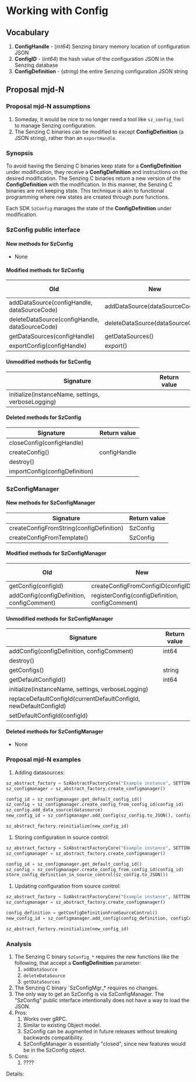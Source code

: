 # Working with Config

## Vocabulary

1. **ConfigHandle** - (*int64*) Senzing binary memory location of configuration JSON
1. **ConfigID** - (*int64*) the hash value of the configuration JSON in the Senzing database
1. **ConfigDefinition** - (*string*) the entire Senzing configuration JSON string

## Proposal mjd-N

### Proposal mjd-N assumptions

1. Someday, it would be nice to no longer need a tool like `sz_config_tool` to manage Senzing configuration.
1. The Senzing C binaries can be modified to except **ConfigDefinition** (a JSON string), rather than an `exportHandle`.

### Synopsis

To avoid having the Senzing C binaries keep state for a **ConfigDefinition** under modification,
they receive a **ConfigDefinition** and instructions on the desired modification.
The Senzing C binaries return a new version of the **ConfigDefinition** with the modification.
In this manner, the Senzing C binaries are not keeping state.
This technique is akin to functional programming where new states are created through pure functions.

Each SDK `SzConfig` manages the state of the **ConfigDefinition** under modification.

### SzConfig public interface

#### New methods for SzConfig

- None

#### Modified methods for SzConfig

| Old                                            | New                              | Return value |
|------------------------------------------------|----------------------------------|--------------|
| addDataSource(configHandle, dataSourceCode)    | addDataSource(dataSourceCode)    | string       |
| deleteDataSource(configHandle, dataSourceCode) | deleteDataSource(dataSourceCode) | string       |
| getDataSources(configHandle)                   | getDataSources()                 | string       |
| exportConfig(configHandle)                     | export()                         | string       |

#### Unmodified methods for SzConfig

| Signature | Return value |
|-----------|--------------|
| initialize(instanceName, settings, verboseLogging) | |

#### Deleted methods for SzConfig

| Signature                      | Return value |
|--------------------------------|--------------|
| closeConfig(configHandle)      ||
| createConfig()                 | configHandle |
| destroy()                      ||
| importConfig(configDefinition) ||

### SzConfigManager

#### New methods for SzConfigManager

| Signature                                | Return value |
|------------------------------------------|--------------|
| createConfigFromString(configDefinition) | SzConfig     |
| createConfigFromTemplate()               | SzConfig     |

#### Modified methods for SzConfigManager

| Old                 | New                                | Return value |
|---------------------|------------------------------------|--------------|
| getConfig(configId) | createConfigFromConfigID(configID) | SzConfig     |
| addConfig(configDefinition, configComment) | registerConfig(configDefinition, configComment) | int64        |

#### Unmodified methods for SzConfigManager

| Signature                                                          | Return value |
|--------------------------------------------------------------------|--------------|
| addConfig(configDefinition, configComment)                         | int64        |
| destroy()                                                          |              |
| getConfigs()                                                       | string       |
| getDefaultConfigId()                                               | int64        |
| initialize(instanceName, settings, verboseLogging)                 |              |
| replaceDefaultConfigId(currentDefaultConfigId, newDefaultConfigId) |              |
| setDefaultConfigId(configId)                                       |              |

#### Deleted methods for SzConfigManager

- None

### Proposal mjd-N examples

1. Adding datasources:

```python
sz_abstract_factory = SzAbstractFactoryCore("Example instance", SETTINGS)
sz_configmanager = sz_abstract_factory.create_configmanager()

config_id = sz_configmanager.get_default_config_id()
sz_config = sz_configmanager.create_config_from_config_id(config_id)
sz_config.add_data_source(datasource)
new_config_id = sz_configmanager.add_config(sz_config.to_JSON(), configComment)

sz_abstract_factory.reinitialize(new_config_id)
```

1. Storing configuration in source control:

```python
sz_abstract_factory = SzAbstractFactoryCore("Example instance", SETTINGS)
sz_configmanager = sz_abstract_factory.create_configmanager()

config_id = sz_configmanager.get_default_config_id()
sz_config = sz_configmanager.create_config_from_config_id(config_id)
store_config_definition_in_source_control(sz_config.to_JSON())
```

1. Updating configuration from source control:

```python
sz_abstract_factory = SzAbstractFactoryCore("Example instance", SETTINGS)
sz_configmanager = sz_abstract_factory.create_configmanager()

config_definition = getConfigDefinitionFromSourceControl()
new_config_id = sz_configmanager.add_config(config_definition, configComment)

sz_abstract_factory.reinitialize(new_config_id)
```

### Analysis

1. The Senzing C binary `SzConfig_*` requires the new functions like the following, that accept a **ConfigDefinition** parameter:
    1. `addDataSource`
    1. `deleteDataSource`
    1. `getDataSources`
1. The Senzing C binary `SzConfigMgr_* requires no changes.
1. The only way to get an SzConfig is via SzConfigManager.
   The "SzConfig" public interface intentionally does not have a way to load the JSON.
1. Pros:
    1. Works over gRPC.
    1. Similar to existing Object model.
    1. SzConfig can be augmented in future releases without breaking backwards compatibility.
    1. SzConfigManager is essentially "closed", since new features would be in the SzConfig object.
1. Cons:
    1. ????

Details:
